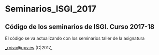 # Seminarios_ISGI_2017
## Código de los seminarios de ISGI. Curso 2017-18
El código se va actualizando con los seminarios taller de la asignatura

_rvivo@upv.es (C)2017_
